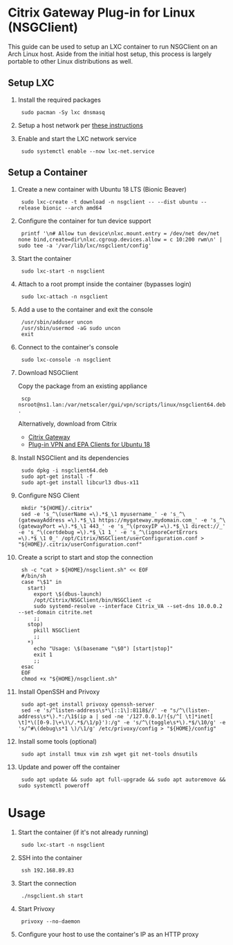 # Citrix Gateway Plug-in for Linux (NSGClient)
This guide can be used to setup an LXC container to run NSGClient on an Arch Linux host. Aside from the initial host setup, this process is largely portable to other Linux distributions as well.

## Setup LXC
1. Install the required packages

		sudo pacman -Sy lxc dnsmasq

1. Setup a host network per [these instructions](https://wiki.archlinux.org/index.php/Linux_Containers#Host_network_configuration)

1. Enable and start the LXC network service

		sudo systemctl enable --now lxc-net.service

## Setup a Container
1. Create a new container with Ubuntu 18 LTS (Bionic Beaver)

		sudo lxc-create -t download -n nsgclient -- --dist ubuntu --release bionic --arch amd64

1. Configure the container for tun device support

		printf '\n# Allow tun device\nlxc.mount.entry = /dev/net dev/net none bind,create=dir\nlxc.cgroup.devices.allow = c 10:200 rwm\n' | sudo tee -a '/var/lib/lxc/nsgclient/config'

1. Start the container

		sudo lxc-start -n nsgclient

1. Attach to a root prompt inside the container (bypasses login)

		sudo lxc-attach -n nsgclient

1. Add a use to the container and exit the console

		/usr/sbin/adduser uncon
		/usr/sbin/usermod -aG sudo uncon
		exit

1. Connect to the container's console

		sudo lxc-console -n nsgclient

1. Download NSGClient

	Copy the package from an existing appliance
	
		scp nsroot@ns1.lan:/var/netscaler/gui/vpn/scripts/linux/nsgclient64.deb .
	
	Alternatively, download from Citrix
	* [Citrix Gateway](https://www.citrix.com/downloads/citrix-gateway/)
	* [Plug-in VPN and EPA Clients for Ubuntu 18](https://www.citrix.com/downloads/citrix-gateway/earlier-versions/netscaler-gateway-plug-in-VPN_EPA_Clients_Ubuntu_18.html)

1. Install NSGClient and its dependencies

		sudo dpkg -i nsgclient64.deb
		sudo apt-get install -f
		sudo apt-get install libcurl3 dbus-x11

1. Configure NSG Client

		mkdir "${HOME}/.citrix"
		sed -e 's_^\(userName =\).*$_\1 myusername_' -e 's_^\(gatewayAddress =\).*$_\1 https://mygateway.mydomain.com_' -e 's_^\(gatewayPort =\).*$_\1 443_' -e 's_^\(proxyIP =\).*$_\1 direct://_' -e 's_^\(certdebug =\).*$_\1 1_' -e 's_^\(ignoreCertErrors =\).*$_\1 0_' /opt/Citrix/NSGClient/userConfiguration.conf > "${HOME}/.citrix/userConfiguration.conf"

1. Create a script to start and stop the connection

		sh -c "cat > ${HOME}/nsgclient.sh" << EOF
		#/bin/sh
		case "\$1" in
		  start)
		    export \$(dbus-launch)
		    /opt/Citrix/NSGClient/bin/NSGClient -c
		    sudo systemd-resolve --interface Citrix_VA --set-dns 10.0.0.2 --set-domain citrite.net
		    ;;
		  stop)
		    pkill NSGClient
		    ;;
		  *)
		    echo "Usage: \$(basename "\$0") [start|stop]"
		    exit 1
		    ;;
		esac
		EOF
		chmod +x "${HOME}/nsgclient.sh"

1. Install OpenSSH and Privoxy

		sudo apt-get install privoxy openssh-server
		sed -e 's/^listen-address\s*\[::1\]:8118$//' -e "s/^\(listen-address\s*\).*:/\1$(ip a | sed -ne '/127.0.0.1/!{s/^[ \t]*inet[ \t]*\([0-9.]\+\)\/.*$/\1/p}'):/g" -e 's/^\(toggle\s*\).*$/\10/g' -e 's/^#\(debug\s*1 \)/\1/g' /etc/privoxy/config > "${HOME}/config"

1. Install some tools (optional)

		sudo apt install tmux vim zsh wget git net-tools dnsutils

1. Update and power off the container

		sudo apt update && sudo apt full-upgrade && sudo apt autoremove && sudo systemctl poweroff

# Usage

1. Start the container (if it's not already running)

		sudo lxc-start -n nsgclient

1. SSH into the container

		ssh 192.168.89.83

1. Start the connection

		./nsgclient.sh start

1. Start Privoxy

		privoxy --no-daemon

1. Configure your host to use the container's IP as an HTTP proxy
